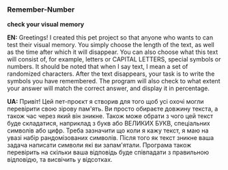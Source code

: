 ### Remember-Number
**check your visual memory**

**EN:**
Greetings! I created this pet project so that anyone who wants to can test their visual memory. 
You simply choose the length of the text, as well as the time after which it will disappear. 
You can also choose what this text will consist of, for example, letters or CAPITAL LETTERS, special symbols or numbers. 
It should be noted that when I say text, I mean a set of randomized characters. 
After the text disappears, your task is to write the symbols you have remembered. 
The program will also check to what extent your answer will match the correct answer, and display it in percentage.

**UA:**
Привіт! Цей пет-проєкт я створив для того щоб усі охочі могли перевірити свою зірову пам'ять. 
Ви просто обираєте довжину текста, а також час через який він зникне. 
Також може обрати з чого цей текст буде складатися, наприклад з букв або ВЕЛИКИХ БУКВ, спеціальних символів або цифр. 
Треба зазначити що коли я кажу текст, я маю на увазі набір рандомізованих символів. 
Після того як текст зникне ваша задача написати символи які ви запам'ятали. 
Програма також перевірить на скільки ваша відповідь буде співпадати з правильною відповідю, та висвічить у відсотках.
